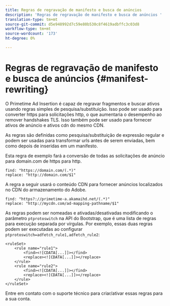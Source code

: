 ```yaml
---
title: Regras de regravação de manifesto e busca de anúncios
description: 'Regras de regravação de manifesto e busca de anúncios '
translation-type: tm+mt
source-git-commit: d5e948992d7c59e80b530c8f4619adbffc3c03d8
workflow-type: tm+mt
source-wordcount: '173'
ht-degree: 0%

---
```



# Regras de regravação de manifesto e busca de anúncios {#manifest-rewriting}

O Primetime Ad Insertion é capaz de regravar fragmentos e buscar ativos usando regras simples de pesquisa/substituição.  Isso pode ser usado para converter https para solicitações http, o que aumentaria o desempenho ao remover handshakes TLS.  Isso também pode ser usado para fornecer ativos de anúncio e ativos cdn do mesmo CDN.

As regras são definidas como pesquisa/substituição de expressão regular e podem ser usadas para transformar urls antes de serem enviadas, bem como depois de inseridas em um manifesto.

Esta regra de exemplo fará a conversão de todas as solicitações de anúncio para domain.com de https para http.

```
find: "https://domain.com/(.*)"
replace: "http://domain.com/$1"
```

A regra a seguir usará o conteúdo CDN para fornecer anúncios localizados no CDN do armazenamento do Adobe.

```
find: "https?://primetime-a.akamaihd.net/(.*)"
replace: "http://mycdn.com/ad-mapping-pathname/$1"
```

As regras podem ser nomeadas e ativadas/desativadas modificando o parâmetro `ptprotoswitch` na API do Bootstrap, que é uma lista de regras para execução separada por vírgulas.  Por exemplo, essas duas regras podem ser executadas ao configurar `ptprotoswitch=adfetch_rule1,adfetch_rule2`:

```
<ruleSet>
    <rule name="rule1">
        <find><![CDATA[...]]></find>
        <replace><![CDATA[...]]></replace>
    </rule>
    <rule name="rule2">
        <find><![CDATA[...]]></find>
        <replace><![CDATA[...]]></replace>
    </rule>
</ruleSet>
```

Entre em contato com o suporte técnico para criar/ativar essas regras para a sua conta.